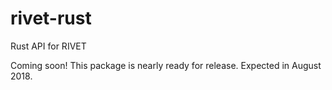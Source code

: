 # rivet-rust
Rust API for RIVET

Coming soon! This package is nearly ready for release. Expected in August 2018.

